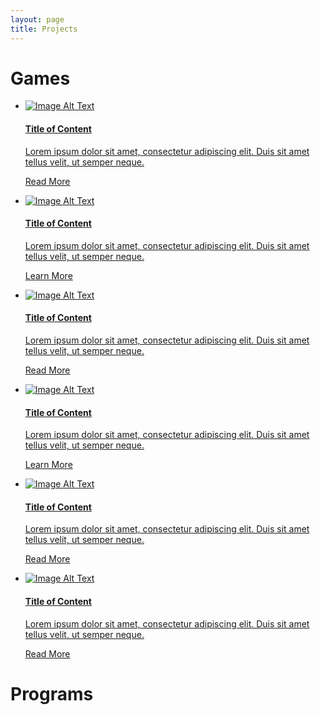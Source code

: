 ```yaml
---
layout: page
title: Projects
---
```


<script src="https://cdn.mathjax.org/mathjax/latest/MathJax.js?config=TeX-AMS-MML_HTMLorMML" type="text/javascript"></script>
<link rel="stylesheet" href="https://toborochi.github.io/css/list.css">

# Games

<div id="pattern" class="pattern">
    <ul class="list img-list">
        <li>
            <a href="#" class="inner">
                <div class="li-img">
                    <img src="http://placehold.it/600x600" alt="Image Alt Text" />
                </div>
                <div class="li-text">
                    <h4 class="li-head">Title of Content</h4>
                    <p class="li-summary">Lorem ipsum dolor sit amet, consectetur adipiscing elit. Duis sit amet tellus velit, ut semper neque.</p>
                    <p class="li-action">Read More</p>
                </div>
            </a>
        </li>
        <li>
            <a href="#" class="inner">
                <div class="li-img">
                    <img src="http://placehold.it/600x600" alt="Image Alt Text" />
                </div>
                <div class="li-text">
                    <h4 class="li-head">Title of Content</h4>
                    <p class="li-summary">Lorem ipsum dolor sit amet, consectetur adipiscing elit. Duis sit amet tellus velit, ut semper neque.</p>
                    <p class="li-action">Learn More</p>
                </div>
            </a>
        </li>
        <li>
            <a href="#" class="inner">
                <div class="li-img">
                    <img src="http://placehold.it/600x600" alt="Image Alt Text" />
                </div>
                <div class="li-text">
                    <h4 class="li-head">Title of Content</h4>
                    <p class="li-summary">Lorem ipsum dolor sit amet, consectetur adipiscing elit. Duis sit amet tellus velit, ut semper neque.</p>
                    <p class="li-action">Read More</p>
                </div>
            </a>
        </li>
        <li>
            <a href="#" class="inner">
                <div class="li-img">
                    <img src="http://placehold.it/600x600" alt="Image Alt Text" />
                </div>
                <div class="li-text">
                    <h4 class="li-head">Title of Content</h4>
                    <p class="li-summary">Lorem ipsum dolor sit amet, consectetur adipiscing elit. Duis sit amet tellus velit, ut semper neque.</p>
                    <p class="li-action">Learn More</p>
                </div>
            </a>
        </li>
        <li>
            <a href="#" class="inner">
                <div class="li-img">
                    <img src="http://placehold.it/600x600" alt="Image Alt Text" />
                </div>
                <div class="li-text">
                    <h4 class="li-head">Title of Content</h4>
                    <p class="li-summary">Lorem ipsum dolor sit amet, consectetur adipiscing elit. Duis sit amet tellus velit, ut semper neque.</p>
                    <p class="li-action">Read More</p>
                </div>
            </a>
        </li>
        <li>
            <a href="#" class="inner">
                <div class="li-img">
                    <img src="http://placehold.it/600x600" alt="Image Alt Text" />
                </div>
                <div class="li-text">
                    <h4 class="li-head">Title of Content</h4>
                    <p class="li-summary">Lorem ipsum dolor sit amet, consectetur adipiscing elit. Duis sit amet tellus velit, ut semper neque.</p>
                    <p class="li-action">Read More</p>
                </div>
            </a>
        </li>
    </ul>
	<spacer type="vertical" width="100" height="100" >  </spacer>
</div>



# Programs	

